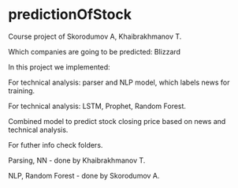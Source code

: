 # predictionOfStock
Course project of Skorodumov A, Khaibrakhmanov T.

Which companies are going to be predicted:
Blizzard

In this project we implemented:

For technical analysis: parser and NLP model, which labels news for training.

For technical analysis: LSTM, Prophet, Random Forest.

Combined model to predict stock closing price based on news and technical analysis.

For futher info check folders.

Parsing, NN - done by Khaibrakhmanov T.

NLP, Random Forest - done by Skorodumov A.

